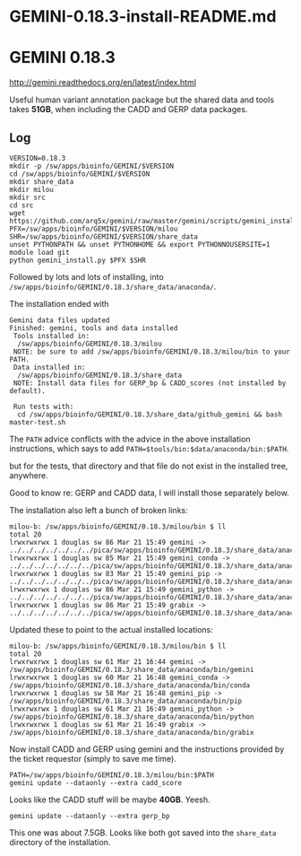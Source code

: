 # GEMINI-0.18.3-install-README.md

GEMINI 0.18.3
=============

<http://gemini.readthedocs.org/en/latest/index.html>

Useful human variant annotation package but the shared data and tools takes **51GB**, when including the CADD and GERP data packages.

Log
---

    VERSION=0.18.3
    mkdir -p /sw/apps/bioinfo/GEMINI/$VERSION
    cd /sw/apps/bioinfo/GEMINI/$VERSION
    mkdir share_data
    mkdir milou
    mkdir src
    cd src
    wget https://github.com/arq5x/gemini/raw/master/gemini/scripts/gemini_install.py
    PFX=/sw/apps/bioinfo/GEMINI/$VERSION/milou
    SHR=/sw/apps/bioinfo/GEMINI/$VERSION/share_data
    unset PYTHONPATH && unset PYTHONHOME && export PYTHONNOUSERSITE=1
    module load git
    python gemini_install.py $PFX $SHR

Followed by lots and lots of installing, into
`/sw/apps/bioinfo/GEMINI/0.18.3/share_data/anaconda/`.

The installation ended with 

    Gemini data files updated
    Finished: gemini, tools and data installed
     Tools installed in:
      /sw/apps/bioinfo/GEMINI/0.18.3/milou
     NOTE: be sure to add /sw/apps/bioinfo/GEMINI/0.18.3/milou/bin to your PATH.
     Data installed in:
      /sw/apps/bioinfo/GEMINI/0.18.3/share_data
     NOTE: Install data files for GERP_bp & CADD_scores (not installed by default).

     Run tests with:
      cd /sw/apps/bioinfo/GEMINI/0.18.3/share_data/github_gemini && bash master-test.sh

The `PATH` advice conflicts with the advice in the above installation instructions, which says to add `PATH=$tools/bin:$data/anaconda/bin:$PATH`.

but for the tests, that directory and that file do not exist in the installed
tree, anywhere.

Good to know re: GERP and CADD data, I will install those separately below.

The installation also left a bunch of broken links:

    milou-b: /sw/apps/bioinfo/GEMINI/0.18.3/milou/bin $ ll
    total 20
    lrwxrwxrwx 1 douglas sw 86 Mar 21 15:49 gemini -> ../../../../../../../pica/sw/apps/bioinfo/GEMINI/0.18.3/share_data/anaconda/bin/gemini
    lrwxrwxrwx 1 douglas sw 85 Mar 21 15:49 gemini_conda -> ../../../../../../../pica/sw/apps/bioinfo/GEMINI/0.18.3/share_data/anaconda/bin/conda
    lrwxrwxrwx 1 douglas sw 83 Mar 21 15:49 gemini_pip -> ../../../../../../../pica/sw/apps/bioinfo/GEMINI/0.18.3/share_data/anaconda/bin/pip
    lrwxrwxrwx 1 douglas sw 86 Mar 21 15:49 gemini_python -> ../../../../../../../pica/sw/apps/bioinfo/GEMINI/0.18.3/share_data/anaconda/bin/python
    lrwxrwxrwx 1 douglas sw 86 Mar 21 15:49 grabix -> ../../../../../../../pica/sw/apps/bioinfo/GEMINI/0.18.3/share_data/anaconda/bin/grabix

Updated these to point to the actual installed locations:

    milou-b: /sw/apps/bioinfo/GEMINI/0.18.3/milou/bin $ ll
    total 20
    lrwxrwxrwx 1 douglas sw 61 Mar 21 16:44 gemini -> /sw/apps/bioinfo/GEMINI/0.18.3/share_data/anaconda/bin/gemini
    lrwxrwxrwx 1 douglas sw 60 Mar 21 16:48 gemini_conda -> /sw/apps/bioinfo/GEMINI/0.18.3/share_data/anaconda/bin/conda
    lrwxrwxrwx 1 douglas sw 58 Mar 21 16:48 gemini_pip -> /sw/apps/bioinfo/GEMINI/0.18.3/share_data/anaconda/bin/pip
    lrwxrwxrwx 1 douglas sw 61 Mar 21 16:49 gemini_python -> /sw/apps/bioinfo/GEMINI/0.18.3/share_data/anaconda/bin/python
    lrwxrwxrwx 1 douglas sw 61 Mar 21 16:49 grabix -> /sw/apps/bioinfo/GEMINI/0.18.3/share_data/anaconda/bin/grabix

Now install CADD and GERP using gemini and the instructions provided by the ticket requestor (simply to save me time).


    PATH=/sw/apps/bioinfo/GEMINI/0.18.3/milou/bin:$PATH
    gemini update --dataonly --extra cadd_score

Looks like the CADD stuff will be maybe **40GB**.  Yeesh.

    gemini update --dataonly --extra gerp_bp

This one was about 7.5GB.  Looks like both got saved into the `share_data` directory of the installation.

